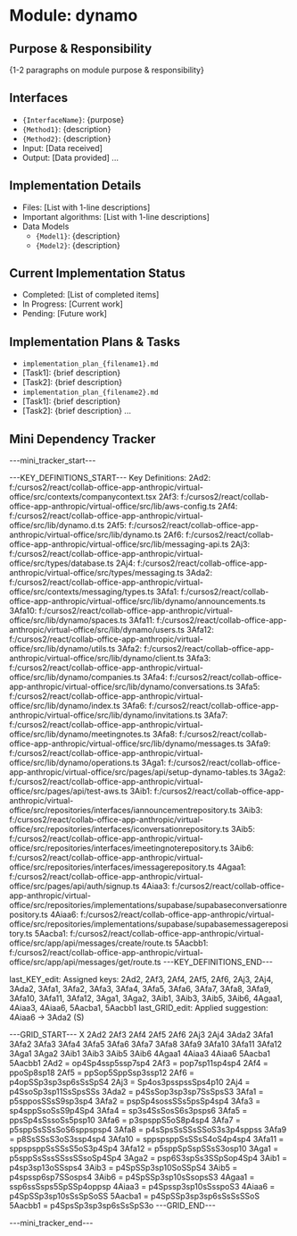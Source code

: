 # Module: dynamo

## Purpose & Responsibility
{1-2 paragraphs on module purpose & responsibility}

## Interfaces
* `{InterfaceName}`: {purpose}
* `{Method1}`: {description}
* `{Method2}`: {description}
* Input: [Data received]
* Output: [Data provided]
...

## Implementation Details
* Files: [List with 1-line descriptions]
* Important algorithms: [List with 1-line descriptions]
* Data Models
    * `{Model1}`: {description}
    * `{Model2}`: {description}

## Current Implementation Status
* Completed: [List of completed items]
* In Progress: [Current work]
* Pending: [Future work]

## Implementation Plans & Tasks
* `implementation_plan_{filename1}.md`
* [Task1]: {brief description}
* [Task2]: {brief description}
* `implementation_plan_{filename2}.md`
* [Task1]: {brief description}
* [Task2]: {brief description} 
...

## Mini Dependency Tracker
---mini_tracker_start---

---KEY_DEFINITIONS_START---
Key Definitions:
2Ad2: f:/cursos2/react/collab-office-app-anthropic/virtual-office/src/contexts/companycontext.tsx
2Af3: f:/cursos2/react/collab-office-app-anthropic/virtual-office/src/lib/aws-config.ts
2Af4: f:/cursos2/react/collab-office-app-anthropic/virtual-office/src/lib/dynamo.d.ts
2Af5: f:/cursos2/react/collab-office-app-anthropic/virtual-office/src/lib/dynamo.ts
2Af6: f:/cursos2/react/collab-office-app-anthropic/virtual-office/src/lib/messaging-api.ts
2Aj3: f:/cursos2/react/collab-office-app-anthropic/virtual-office/src/types/database.ts
2Aj4: f:/cursos2/react/collab-office-app-anthropic/virtual-office/src/types/messaging.ts
3Ada2: f:/cursos2/react/collab-office-app-anthropic/virtual-office/src/contexts/messaging/types.ts
3Afa1: f:/cursos2/react/collab-office-app-anthropic/virtual-office/src/lib/dynamo/announcements.ts
3Afa10: f:/cursos2/react/collab-office-app-anthropic/virtual-office/src/lib/dynamo/spaces.ts
3Afa11: f:/cursos2/react/collab-office-app-anthropic/virtual-office/src/lib/dynamo/users.ts
3Afa12: f:/cursos2/react/collab-office-app-anthropic/virtual-office/src/lib/dynamo/utils.ts
3Afa2: f:/cursos2/react/collab-office-app-anthropic/virtual-office/src/lib/dynamo/client.ts
3Afa3: f:/cursos2/react/collab-office-app-anthropic/virtual-office/src/lib/dynamo/companies.ts
3Afa4: f:/cursos2/react/collab-office-app-anthropic/virtual-office/src/lib/dynamo/conversations.ts
3Afa5: f:/cursos2/react/collab-office-app-anthropic/virtual-office/src/lib/dynamo/index.ts
3Afa6: f:/cursos2/react/collab-office-app-anthropic/virtual-office/src/lib/dynamo/invitations.ts
3Afa7: f:/cursos2/react/collab-office-app-anthropic/virtual-office/src/lib/dynamo/meetingnotes.ts
3Afa8: f:/cursos2/react/collab-office-app-anthropic/virtual-office/src/lib/dynamo/messages.ts
3Afa9: f:/cursos2/react/collab-office-app-anthropic/virtual-office/src/lib/dynamo/operations.ts
3Aga1: f:/cursos2/react/collab-office-app-anthropic/virtual-office/src/pages/api/setup-dynamo-tables.ts
3Aga2: f:/cursos2/react/collab-office-app-anthropic/virtual-office/src/pages/api/test-aws.ts
3Aib1: f:/cursos2/react/collab-office-app-anthropic/virtual-office/src/repositories/interfaces/iannouncementrepository.ts
3Aib3: f:/cursos2/react/collab-office-app-anthropic/virtual-office/src/repositories/interfaces/iconversationrepository.ts
3Aib5: f:/cursos2/react/collab-office-app-anthropic/virtual-office/src/repositories/interfaces/imeetingnoterepository.ts
3Aib6: f:/cursos2/react/collab-office-app-anthropic/virtual-office/src/repositories/interfaces/imessagerepository.ts
4Agaa1: f:/cursos2/react/collab-office-app-anthropic/virtual-office/src/pages/api/auth/signup.ts
4Aiaa3: f:/cursos2/react/collab-office-app-anthropic/virtual-office/src/repositories/implementations/supabase/supabaseconversationrepository.ts
4Aiaa6: f:/cursos2/react/collab-office-app-anthropic/virtual-office/src/repositories/implementations/supabase/supabasemessagerepository.ts
5Aacba1: f:/cursos2/react/collab-office-app-anthropic/virtual-office/src/app/api/messages/create/route.ts
5Aacbb1: f:/cursos2/react/collab-office-app-anthropic/virtual-office/src/app/api/messages/get/route.ts
---KEY_DEFINITIONS_END---

last_KEY_edit: Assigned keys: 2Ad2, 2Af3, 2Af4, 2Af5, 2Af6, 2Aj3, 2Aj4, 3Ada2, 3Afa1, 3Afa2, 3Afa3, 3Afa4, 3Afa5, 3Afa6, 3Afa7, 3Afa8, 3Afa9, 3Afa10, 3Afa11, 3Afa12, 3Aga1, 3Aga2, 3Aib1, 3Aib3, 3Aib5, 3Aib6, 4Agaa1, 4Aiaa3, 4Aiaa6, 5Aacba1, 5Aacbb1
last_GRID_edit: Applied suggestion: 4Aiaa6 -> 3Ada2 (S)

---GRID_START---
X 2Ad2 2Af3 2Af4 2Af5 2Af6 2Aj3 2Aj4 3Ada2 3Afa1 3Afa2 3Afa3 3Afa4 3Afa5 3Afa6 3Afa7 3Afa8 3Afa9 3Afa10 3Afa11 3Afa12 3Aga1 3Aga2 3Aib1 3Aib3 3Aib5 3Aib6 4Agaa1 4Aiaa3 4Aiaa6 5Aacba1 5Aacbb1
2Ad2 = op4Sp4ssp5ssp7sp4
2Af3 = pop7sp11sp4sp4
2Af4 = ppoSp8sp18
2Af5 = ppSop5SppSsp3ssp12
2Af6 = p4opSSp3sp3sp6sSsSpS4
2Aj3 = Sp4os3psspssSps4p10
2Aj4 = p4SsoSp3sp11SsSpsSSs
3Ada2 = p4SsSop3sp3sp7SsSpsS3
3Afa1 = p5spposSSsS9sp3sp4
3Afa2 = pspSp4sossSSs5psSp4sp4
3Afa3 = sp4sppSsoSsS9p4Sp4
3Afa4 = sp3s4SsSosS6s3psps6
3Afa5 = ppsSp4sSssoSs5psp10
3Afa6 = p3spsppS5oS8p4sp4
3Afa7 = p5sppSsSSsSoS6sppspsp4
3Afa8 = p4sSpsSsSSsSSoS3s3p4sppss
3Afa9 = p8SsSSsS3oS3ssp4sp4
3Afa10 = sppspsppSsSSsS4oS4p4sp4
3Afa11 = sppspsppSsSSsS5oS3p4Sp4
3Afa12 = p5sppSpSspSSsS3osp10
3Aga1 = p5sppSsSssSSssSSsoSp4Sp4
3Aga2 = psp6S3spSs3SSpSop4Sp4
3Aib1 = p4sp3sp13oSSsps4
3Aib3 = p4SpSSp3sp10SoSSpS4
3Aib5 = p4spssp6sp7SSosps4
3Aib6 = p4SpSSp3sp10sSsopsS3
4Agaa1 = ssp6ssSsps5SpSSp4oppsp
4Aiaa3 = p4Spssp3sp10sSsspoS3
4Aiaa6 = p4SpSSp3sp10sSsSpSoSS
5Aacba1 = p4SpSSp3sp3sp6sSsSsSSoS
5Aacbb1 = p4SpsSp3sp3sp6sSsSpS3o
---GRID_END---

---mini_tracker_end---
